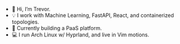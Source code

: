 - 👋 Hi, I’m Trevor.
- 💡 I work with Machine Learning, FastAPI, React, and containerized topologies.
- 🚀 Currently building a PaaS platform.
- 💻 I run Arch Linux w/ Hyprland, and live in Vim motions.
